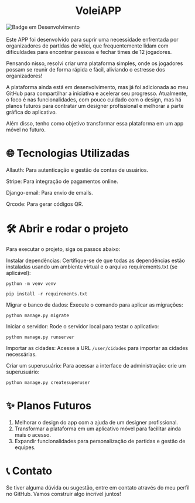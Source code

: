 <h1 align="center">VoleiAPP</h1>

![Badge em Desenvolvimento](http://img.shields.io/static/v1?label=STATUS&message=EM%20DESENVOLVIMENTO&color=GREEN&style=for-the-badge)<br><br>
Este APP foi desenvolvido para suprir uma necessidade enfrentada por organizadores de partidas de vôlei, que frequentemente lidam com dificuldades para encontrar pessoas e fechar times de 12 jogadores.

Pensando nisso, resolvi criar uma plataforma simples, onde os jogadores possam se reunir de forma rápida e fácil, aliviando o estresse dos organizadores!

A plataforma ainda está em desenvolvimento, mas já foi adicionada ao meu GitHub para compartilhar a iniciativa e acelerar seu progresso. Atualmente, o foco é nas funcionalidades, com pouco cuidado com o design, mas há planos futuros para contratar um designer profissional e melhorar a parte gráfica do aplicativo.

Além disso, tenho como objetivo transformar essa plataforma em um app móvel no futuro.

# 🌐 Tecnologias Utilizadas

Allauth: Para autenticação e gestão de contas de usuários.

Stripe: Para integração de pagamentos online.

Django-email: Para envio de emails.

Qrcode: Para gerar códigos QR.



# 🛠️ Abrir e rodar o projeto

Para executar o projeto, siga os passos abaixo:

Instalar dependências:
Certifique-se de que todas as dependências estão instaladas usando um ambiente virtual e o arquivo requirements.txt (se aplicável):

```python -m venv venv```

```pip install -r requirements.txt```

Migrar o banco de dados:
Execute o comando para aplicar as migrações:

```python manage.py migrate```

Iniciar o servidor:
Rode o servidor local para testar o aplicativo:

```python manage.py runserver```

Importar as cidades:
Acesse a URL ```/user/cidades``` para importar as cidades necessárias.

Criar um superusuário:
Para acessar a interface de administração:
crie um superusuário:

```python manage.py createsuperuser```

# ✨ Planos Futuros

1. Melhorar o design do app com a ajuda de um designer profissional.
2. Transformar a plataforma em um aplicativo móvel para facilitar ainda mais o acesso.
3. Expandir funcionalidades para personalização de partidas e gestão de equipes.


# 📞 Contato

Se tiver alguma dúvida ou sugestão, entre em contato através do meu perfil no GitHub. Vamos construir algo incrível juntos!
